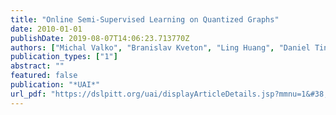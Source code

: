 ```yaml
---
title: "Online Semi-Supervised Learning on Quantized Graphs"
date: 2010-01-01
publishDate: 2019-08-07T14:06:23.713770Z
authors: ["Michal Valko", "Branislav Kveton", "Ling Huang", "Daniel Ting"]
publication_types: ["1"]
abstract: ""
featured: false
publication: "*UAI*"
url_pdf: "https://dslpitt.org/uai/displayArticleDetails.jsp?mmnu=1&#38;smnu=2&#38;article_id=2077&#38;proceeding_id=26"
---
```


